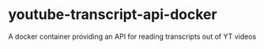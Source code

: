 # youtube-transcript-api-docker
A docker container providing an API for reading transcripts out of YT videos
